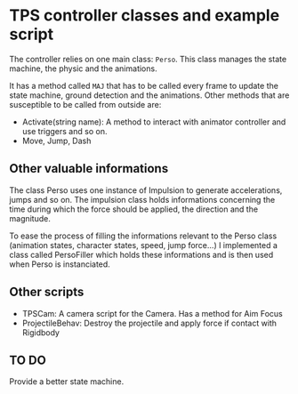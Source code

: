 # TPS controller classes and example script 

The controller relies on one main class: `Perso`. This class manages the state machine, the physic and the animations. 

It has a method called `MAJ` that has to be called every frame to update the state machine, ground detection and the animations.
Other methods that are susceptible to be called from outside are: 

* Activate(string name): A method to interact with animator controller and use triggers and so on.
* Move, Jump, Dash


## Other valuable informations

The class Perso uses one instance of Impulsion to generate accelerations, jumps and so on. The impulsion class
holds informations concerning the time during which the force should be applied, the direction and the magnitude. 

To ease the process of filling the informations relevant to the Perso class (animation states, character states, speed, jump force...) 
I implemented a class called PersoFiller which holds these informations and is then used when Perso is instanciated. 

## Other scripts 

* TPSCam: A camera script for the Camera. Has a method for Aim Focus
* ProjectileBehav: Destroy the projectile and apply force if contact with Rigidbody

## TO DO 

Provide a better state machine. 
